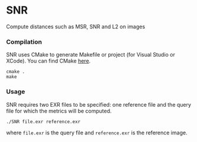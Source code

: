 # SNR
Compute distances such as MSR, SNR and L2 on images

### Compilation

SNR uses CMake to generate Makefile or project (for Visual Studio or XCode). You can find CMake [here](http://cmake.org/).

    cmake .
    make

### Usage

SNR requires two EXR files to be specified: one reference file and the query file for which the metrics will be computed.

    ./SNR file.exr reference.exr

where `file.exr` is the query file and `reference.exr` is the reference image.